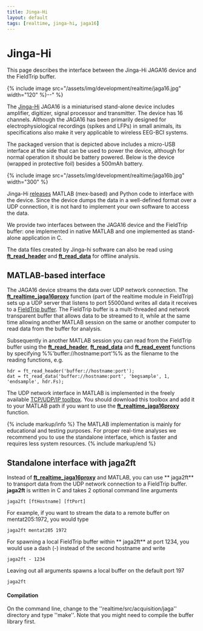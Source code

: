 ```yaml
---
title: Jinga-Hi
layout: default
tags: [realtime, jinga-hi, jaga16]
---
```


# Jinga-Hi

This page describes the interface between the Jinga-Hi JAGA16 device and the FieldTrip buffer.

{% include image src="/assets/img/development/realtime/jaga16.jpg" width="120" %}--" %}

The [Jinga-Hi](http://www.jinga-hi.com) JAGA16 is a miniaturised stand-alone device includes amplifier, digitizer, signal processor and transmitter. The device has 16 channels. Although the JAGA16 has been primarily designed for electrophysiological recordings (spikes and LFPs) in small animals, its specifications also make it very applicable to wireless EEG-BCI systems.  

The packaged version that is depicted above includes a micro-USB interface at the side that can be used to power the device, although for normal operation it should be battery powered. Below is the device (wrapped in protective foil) besides a 500mAh battery.

{% include image src="/assets/img/development/realtime/jaga16b.jpg" width="300" %}

Jinga-Hi [releases](https://github.com/Jinga-hi) MATLAB (mex-based) and Python code to interface with the device. Since the device dumps the data in a well-defined format over a UDP connection, it is not hard to implement your own software to access the data.

We provide two interfaces between the JAGA16 device and the FieldTrip buffer: one implemented in native MATLAB and one implemented as stand-alone application in C.

The data files created by Jinga-hi software can also be read using **[ft_read_header](/reference/ft_read_header)** and **[ft_read_data](/reference/ft_read_data)** for offline analysis.

##  MATLAB-based interface

The JAGA16 device streams the data over UDP network connection. The **[ft_realtime_jaga16proxy](/reference/ft_realtime_jaga16proxy)** function (part of the realtime module in FieldTrip) sets up a UDP server that listens to port 55000and writes all data it receives to a [FieldTrip buffer](/development/realtime). The FieldTrip buffer is a multi-threaded and network transparent buffer that allows data to be streamed to it, while at the same time allowing another MATLAB session on the same or another computer to read data from the buffer for analysis.

Subsequently in another MATLAB session you can read from the FieldTrip buffer using the **[ft_read_header](/reference/ft_read_header)**, **[ft_read_data](/reference/ft_read_data)** and **[ft_read_event](/reference/ft_read_event)** functions by specifying %%'buffer://hostname:port'%% as the filename to the reading functions, e.g.

    hdr = ft_read_header('buffer://hostname:port');
    dat = ft_read_data('buffer://hostname:port', 'begsample', 1, 'endsample', hdr.Fs);

The UDP network interface in MATLAB is implemented in the freely available [TCP/UDP/IP toolbox](http://mathworks.com/matlabcentral/fileexchange/345). You should download this toolbox and add it to your MATLAB path if you want to use the **[ft_realtime_jaga16proxy](/reference/ft_realtime_jaga16proxy)** function.

{% include markup/info %}
The MATLAB implementation is mainly for educational and testing purposes. For proper real-time analyses we recommend you to use the standalone interface, which is faster and requires less  system resources.
{% include markup/end %}

## Standalone interface with jaga2ft

Instead of **[ft_realtime_jaga16proxy](/reference/ft_realtime_jaga16proxy)** and MATLAB, you can use ** jaga2ft** to transport data from the UDP network connection to a FieldTrip buffer. **jaga2ft** is written in C and takes 2 optional command line arguments

    jaga2ft [ftHostname] [ftPort]

For example, if you want to stream the data to a remote buffer on mentat205:1972, you would type

    jaga2ft mentat205 1972

For spawning a local FieldTrip buffer within ** jaga2ft** at port 1234, you would use a dash (-) instead of the second hostname and write

    jaga2ft - 1234

Leaving out all arguments spawns a local buffer on the default port 197

    jaga2ft

#### Compilation

On the command line, change to the ''realtime/src/acquisition/jaga'' directory and type ''make''. Note that you might need to compile the buffer library first.
